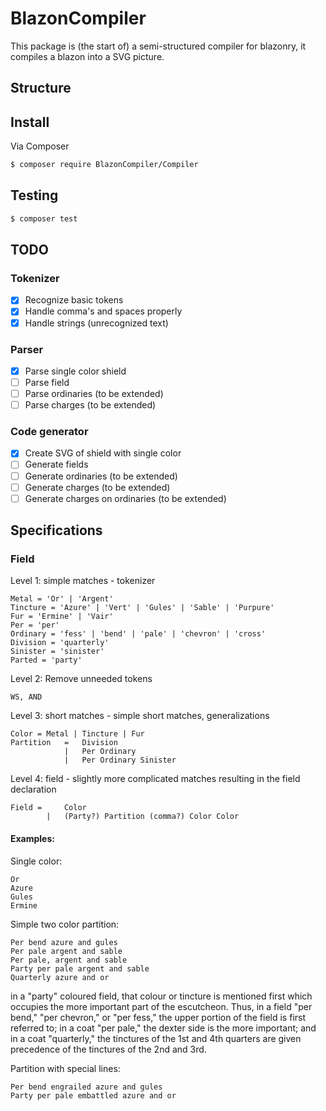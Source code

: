 # BlazonCompiler

This package is (the start of) a semi-structured compiler for blazonry, it compiles a blazon into a SVG picture.

## Structure



## Install

Via Composer

``` bash
$ composer require BlazonCompiler/Compiler
```


## Testing

``` bash
$ composer test
```

## TODO
### Tokenizer
- [x] Recognize basic tokens
- [x] Handle comma's and spaces properly
- [x] Handle strings (unrecognized text)

### Parser
- [x] Parse single color shield
- [ ] Parse field
- [ ] Parse ordinaries (to be extended)
- [ ] Parse charges (to be extended)

### Code generator
- [x] Create SVG of shield with single color
- [ ] Generate fields
- [ ] Generate ordinaries (to be extended)
- [ ] Generate charges (to be extended)
- [ ] Generate charges on ordinaries (to be extended)

## Specifications

### Field
Level 1: simple matches - tokenizer
```
Metal = 'Or' | 'Argent'
Tincture = 'Azure' | 'Vert' | 'Gules' | 'Sable' | 'Purpure'
Fur = 'Ermine' | 'Vair'
Per = 'per'
Ordinary = 'fess' | 'bend' | 'pale' | 'chevron' | 'cross'
Division = 'quarterly'
Sinister = 'sinister'
Parted = 'party'
```
Level 2: Remove unneeded tokens
``` 
WS, AND
```
Level 3: short matches - simple short matches, generalizations
```
Color = Metal | Tincture | Fur
Partition   =   Division 
            |   Per Ordinary 
            |   Per Ordinary Sinister
```
Level 4: field - slightly more complicated matches resulting in the field declaration
```
Field =     Color 
        |   (Party?) Partition (comma?) Color Color
```
#### Examples:
Single color:
```
Or
Azure
Gules
Ermine
```
Simple two color partition:
```
Per bend azure and gules
Per pale argent and sable
Per pale, argent and sable
Party per pale argent and sable
Quarterly azure and or
```
in a "party" coloured field, that colour or tincture is mentioned first which occupies the more important part of the escutcheon. Thus, in a field "per bend," "per chevron," or "per fess," the upper portion of the field is first referred to; in a coat "per pale," the dexter side is the more important; and in a coat "quarterly," the tinctures of the 1st and 4th quarters are given precedence of the tinctures of the 2nd and 3rd. 

Partition with special lines:
``` 
Per bend engrailed azure and gules
Party per pale embattled azure and or
```
